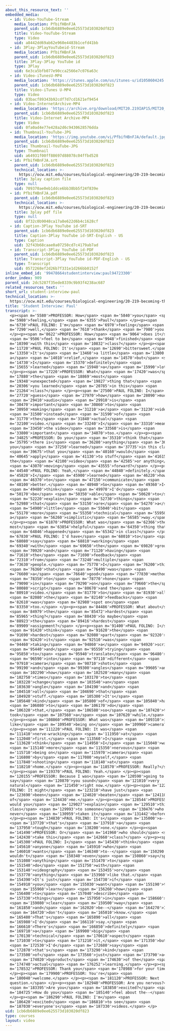 ```yaml
---
about_this_resource_text: ''
embedded_media:
  - id: Video-YouTube-Stream
    media_location: PfbifHBnFJA
    parent_uid: 1cb6db6889e0ee625573d103020df823
    title: Video-YouTube-Stream
    type: Video
    uid: a8442dd69ab62e960e4483b1cefd41bb
  - id: 3Play-3PlayYouTubeid-Stream
    media_location: PfbifHBnFJA
    parent_uid: 1cb6db6889e0ee625573d103020df823
    title: 3Play-3Play YouTube id
    type: 3Play
    uid: 6e3ca5bfb077e90cca2566e7c076a63c
  - id: Video-iTunesU-MP4
    media_location: 'https://itunes.apple.com/us/itunes-u/id1058604245'
    parent_uid: 1cb6db6889e0ee625573d103020df823
    title: Video-iTunes U-MP4
    type: Video
    uid: 03bacf89343b92cdf7d7cd1621ef9454
  - id: Video-InternetArchive-MP4
    media_location: 'https://archive.org/download/MIT20.219IAP15/MIT20_219IAP15_D13P1_300k.mp4'
    parent_uid: 1cb6db6889e0ee625573d103020df823
    title: Video-Internet Archive-MP4
    type: Video
    uid: 0fa0ad4e77e428a2d6c9430628576dda
  - id: Thumbnail-YouTube-JPG
    media_location: 'https://img.youtube.com/vi/PfbifHBnFJA/default.jpg'
    parent_uid: 1cb6db6889e0ee625573d103020df823
    title: Thumbnail-YouTube-JPG
    type: Thumbnail
    uid: a64931f00ff88697d88078c04ffbd528
  - id: PfbifHBnFJA.srt
    parent_uid: 1cb6db6889e0ee625573d103020df823
    technical_location: >-
      https://ocw.mit.edu/courses/biological-engineering/20-219-becoming-the-next-bill-nye-writing-and-hosting-the-educational-show-january-iap-2015/day-13-screening-final-cuts/student-interview-paul/PfbifHBnFJA.srt
    title: 3play caption file
    type: null
    uid: 709370ae0eb1ddce6bb38bb5f24f839e
  - id: PfbifHBnFJA.pdf
    parent_uid: 1cb6db6889e0ee625573d103020df823
    technical_location: >-
      https://ocw.mit.edu/courses/biological-engineering/20-219-becoming-the-next-bill-nye-writing-and-hosting-the-educational-show-january-iap-2015/day-13-screening-final-cuts/student-interview-paul/PfbifHBnFJA.pdf
    title: 3play pdf file
    type: null
    uid: 8f32c0b9048ca17a8e622d6b4c1628cf
  - id: Caption-3Play YouTube id-SRT
    parent_uid: 1cb6db6889e0ee625573d103020df823
    title: Caption-3Play YouTube id-SRT-English - US
    type: Caption
    uid: 32f43b68caae0a07250cd7c4179ab7ad
  - id: Transcript-3Play YouTube id-PDF
    parent_uid: 1cb6db6889e0ee625573d103020df823
    title: Transcript-3Play YouTube id-PDF-English - US
    type: Transcript
    uid: 0572268ef2d26b7f331e1d266bb0152f
inline_embed_id: '99478664studentinterview:paul94723300'
order_index: 909
parent_uid: 2dc5287f35ede8339c9b93f4238ac687
related_resources_text: ''
short_url: student-interview-paul
technical_location: >-
  https://ocw.mit.edu/courses/biological-engineering/20-219-becoming-the-next-bill-nye-writing-and-hosting-the-educational-show-january-iap-2015/day-13-screening-final-cuts/student-interview-paul
title: 'Student Interview: Paul'
transcript: >-
  <p><span m='5580'>PROFESSOR: How</span> <span m='5840'>you</span> <span
  m='5980'>feeling,</span> <span m='6355'>Paul?</span> </p><p><span
  m='6730'>PAUL FOLINO: I'm</span> <span m='6970'>feeling</span> <span
  m='7290'>well,</span> <span m='7610'>thank</span> <span m='7980'>you.</span>
  </p><p><span m='8622'>PROFESSOR: How</span> <span m='9064'>does it</span>
  <span m='9506'>feel to be</span> <span m='9948'>finished</span> <span
  m='10390'>with this</span> <span m='10832'>class?</span> </p><p><span
  m='11720'>PAUL FOLINO: It's</span> <span m='12690'>bittersweet.</span> <span
  m='13350'>It's</span> <span m='13460'>a little</span> <span m='13800'>bit of
  a</span> <span m='14010'>relief,</span> <span m='14570'>but</span> <span
  m='14730'>I</span> <span m='15370'>definitely</span> <span
  m='15655'>learned</span> <span m='15940'>a</span> <span m='15990'>lot.</span>
  </p><p><span m='17220'>PROFESSOR: What</span> <span m='17420'>was</span> <span
  m='17880'>the</span> <span m='18869'>most</span> <span
  m='19348'>unexpected</span> <span m='19827'>thing that</span> <span
  m='20306'>you learned</span> <span m='20785'>in this</span> <span
  m='21264'>class?</span> </p><p><span m='27500'>PAUL FOLINO: I</span> <span
  m='27720'>guess</span> <span m='27970'>how</span> <span m='28090'>much</span>
  <span m='29410'>audio</span> <span m='29910'>is</span> <span
  m='30470'>important</span> <span m='30860'>to</span> <span
  m='30950'>making</span> <span m='31210'>a</span> <span m='31230'>video</span>
  <span m='31500'>instead</span> <span m='31590'>of</span> <span
  m='31770'>the</span> <span m='31840'>actual</span> <span
  m='32100'>video.</span> <span m='33240'>I</span> <span m='33310'>mean,</span>
  <span m='33450'>the video</span> <span m='33560'>is</span> <span
  m='33800'>important</span> <span m='34070'>too.</span> </p><p><span
  m='34825'>PROFESSOR: Do you</span> <span m='35310'>think that</span> <span
  m='35795'>there is</span> <span m='36280'>anything</span> <span m='36765'>that
  you</span> <span m='37250'>learned</span> <span m='37735'>in this class</span>
  <span m='39675'>that you</span> <span m='40160'>would</span> <span
  m='40645'>apply</span> <span m='41130'>to stuff</span> <span m='41615'>outside
  the</span> <span m='42100'>video</span> <span m='42585'>or anything</span>
  <span m='43070'>moving</span> <span m='43555'>forward?</span> </p><p><span
  m='44540'>PAUL FOLINO: Yeah,</span> <span m='44840'>definitely.</span> <span
  m='45820'>I</span> <span m='45900'>learned</span> <span m='46220'>how</span>
  <span m='46370'>to</span> <span m='47150'>communicate</span> <span
  m='48100'>better.</span> <span m='48940'>So</span> <span m='49360'>I</span>
  <span m='49480'>think</span> <span m='49970'>I'd</span> <span
  m='50170'>be</span> <span m='50350'>able</span> <span m='50620'>to</span>
  <span m='52220'>explain</span> <span m='52730'>things</span> <span
  m='52980'>that</span> <span m='53150'>are</span> <span m='54270'>a</span>
  <span m='54900'>little</span> <span m='55040'>bit</span> <span
  m='55170'>more</span> <span m='55350'>technical</span> <span m='55950'>in
  a</span> <span m='56260'>simplistic</span> <span m='56585'>way.</span>
  </p><p><span m='61870'>PROFESSOR: What was</span> <span m='62366'>the
  most</span> <span m='63854'>helpful</span> <span m='64350'>thing that</span>
  <span m='64846'>happened</span> <span m='65342'>in class?</span> </p><p><span
  m='67830'>PAUL FOLINO: I'd have</span> <span m='68010'>to</span> <span
  m='68080'>say</span> <span m='68810'>working</span> <span
  m='69340'>with</span> <span m='69650'>the</span> <span m='69820'>groups</span>
  <span m='70920'>and</span> <span m='71120'>having</span> <span
  m='71610'>the</span> <span m='71690'>feedback</span> <span
  m='72310'>from</span> <span m='73240'>multiple</span> <span
  m='73630'>people.</span> <span m='75778'>I</span> <span m='76200'>think</span>
  <span m='76360'>that</span> <span m='76490'>was</span> <span
  m='76600'>a</span> <span m='76640'>good</span> <span m='77830'>method</span>
  <span m='78350'>to</span> <span m='78770'>hone</span> <span
  m='79090'>in</span> <span m='79290'>on</span> <span m='79660'>the</span> <span
  m='80080'>script</span> <span m='80670'>and the</span> <span
  m='80910'>video.</span> <span m='81770'>So</span> <span m='81930'>all</span>
  <span m='82080'>the</span> <span m='82140'>feedbacks</span> <span
  m='82610'>was</span> <span m='82980'>spot on</span> <span
  m='83350'>too.</span> </p><p><span m='84486'>PROFESSOR: What about</span>
  <span m='84979'>the</span> <span m='85472'>hardest</span> <span
  m='85965'>thing?</span> <span m='88430'>So maybe</span> <span
  m='88923'>the</span> <span m='89416'>hardest</span> <span
  m='89909'>assignment?</span> </p><p><span m='91400'>PAUL FOLINO: I</span>
  <span m='91420'>think</span> <span m='91620'>the</span> <span
  m='91690'>hardest</span> <span m='92080'>part</span> <span m='92320'>of</span>
  <span m='92420'>it</span> <span m='92510'>was</span> <span
  m='94460'>taking</span> <span m='94860'>a</span> <span m='94920'>script</span>
  <span m='95440'>and</span> <span m='95550'>trying</span> <span
  m='95850'>to</span> <span m='95940'>translate</span> <span m='96480'>it</span>
  <span m='96590'>into</span> <span m='97110'>different</span> <span
  m='97910'>camera</span> <span m='98710'>shots</span> <span
  m='99190'>and</span> <span m='99300'>angles</span> <span m='99605'>and</span>
  <span m='102290'>how</span> <span m='102520'>many</span> <span
  m='102750'>times</span> <span m='103170'>to</span> <span
  m='103220'>change</span> <span m='103540'>an</span> <span
  m='103630'>angle</span> <span m='104190'>and</span> <span
  m='104510'>all</span> <span m='104690'>that</span> <span
  m='104920'>stuff.</span> <span m='105300'>It's</span> <span
  m='105640'>kind</span> <span m='105800'>of</span> <span m='105840'>hard</span>
  <span m='106080'>to</span> <span m='106170'>do</span> <span
  m='106320'>that,</span> <span m='106580'>so</span> <span m='107420'>that
  took</span> <span m='107560'>a</span> <span m='107620'>while.</span>
  </p><p><span m='108860'>PROFESSOR: What was</span> <span m='109310'>it
  like</span> <span m='109540'>being on</span> <span m='109960'>camera?</span>
  </p><p><span m='111220'>PAUL FOLINO: It was</span> <span
  m='111410'>nerve-wracking</span> <span m='111950'>at</span> <span
  m='112040'>first.</span> <span m='113560'>I</span> <span
  m='113620'>think</span> <span m='114950'>I</span> <span m='115040'>was</span>
  <span m='115140'>more</span> <span m='115350'>nervous</span> <span
  m='115710'>being on</span> <span m='115970'>camera</span> <span
  m='116800'>by</span> <span m='117080'>myself,</span> <span
  m='117840'>shooting</span> <span m='118140'>at</span> <span
  m='118210'>home.</span> </p><p><span m='118570'>PROFESSOR: Really?</span>
  </p><p><span m='119370'>PAUL FOLINO: Yeah.</span> </p><p><span
  m='120155'>PROFESSOR: Because I was</span> <span m='120590'>going to
  say</span> <span m='120870'>you sound</span> <span m='121010'>very
  natural</span> <span m='121450'>right now.</span> </p><p><span m='122770'>PAUL
  FOLINO: It might</span> <span m='123210'>have just</span> <span
  m='123690'>been</span> <span m='124020'>beaten</span> <span m='124110'>out
  of</span> <span m='124430'>me.</span> </p><p><span m='128544'>PROFESSOR: How
  would you</span> <span m='129027'>explain</span> <span m='129510'>this
  class</span> <span m='129993'>to someone</span> <span m='130476'>who's
  never</span> <span m='130959'>taken it</span> <span m='131442'>before?</span>
  </p><p><span m='134830'>PAUL FOLINO: It's</span> <span m='135000'>a--</span>
  <span m='137720'>that's</span> <span m='137910'>a</span> <span
  m='137950'>tough</span> <span m='138200'>one.</span> </p><p><span
  m='141490'>PROFESSOR: Or</span> <span m='141960'>who should</span> <span
  m='142430'>take this</span> <span m='142660'>class?</span> </p><p><span
  m='145300'>PAUL FOLINO: I</span> <span m='145430'>think</span> <span
  m='145610'>anyone</span> <span m='145910'>who</span> <span
  m='146010'>wants</span> <span m='146340'>to--</span> <span m='150290'>I
  wouldn't</span> <span m='150340'>even</span> <span m='150860'>say</span> <span
  m='151080'>anything</span> <span m='151470'>to</span> <span
  m='151540'>do</span> <span m='151750'>with</span> <span
  m='153140'>videography</span> <span m='153455'>or</span> <span
  m='153770'>anything</span> <span m='153960'>like that.</span> <span
  m='154390'>It's just</span> <span m='154730'>if</span> <span
  m='154910'>you</span> <span m='155030'>want</span> <span m='155190'>to</span>
  <span m='155960'>learn</span> <span m='156260'>how</span> <span
  m='156400'>to</span> <span m='157040'>describe</span> <span
  m='157330'>things</span> <span m='157950'>in</span> <span m='158660'>a</span>
  <span m='159080'>clear</span> <span m='159500'>way</span> <span
  m='161850'>and</span> <span m='162020'>be--</span> <span m='164270'>I</span>
  <span m='164720'>don't</span> <span m='165010'>know.</span> <span
  m='165480'>That's</span> <span m='165890'>all</span> <span
  m='165980'>I'd</span> <span m='166110'>say.</span> <span
  m='166610'>There's</span> <span m='166850'>definitely</span> <span
  m='169710'>a</span> <span m='169900'>big</span> <span
  m='170130'>technical</span> <span m='170610'>aspect</span> <span
  m='171030'>to</span> <span m='171210'>it,</span> <span m='171350'>but</span>
  <span m='172530'>I'd</span> <span m='172680'>say</span> <span
  m='172870'>that's</span> <span m='173290'>kind</span> <span
  m='173500'>of</span> <span m='173560'>just</span> <span m='173790'>a</span>
  <span m='174020'>byproduct</span> <span m='174630'>of the</span> <span
  m='174740'>actual</span> <span m='176252'>learning.</span> </p><p><span
  m='178532'>PROFESSOR: Thank you</span> <span m='178988'>for your time.</span>
  </p><p><span m='179900'>PROFESSOR: You're</span> <span
  m='180040'>welcome.</span> </p><p><span m='181120'>PROFESSOR: Next
  question.</span> </p><p><span m='182940'>PROFESSOR: Are you nervous?</span>
  <span m='183395'>Are you</span> <span m='183850'>excited?</span> <span
  m='184725'>How do you</span> <span m='185140'>feel about the--</span>
  </p><p><span m='186290'>PAUL FOLINO: I'm</span> <span
  m='186420'>excited</span> <span m='186810'>to see</span> <span
  m='187030'>everyone's</span> <span m='187330'>videos.</span> </p>
uid: 1cb6db6889e0ee625573d103020df823
type: courses
layout: video
---
```

